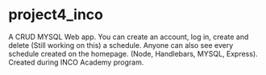 # project4_inco
A CRUD MYSQL Web app. You can create an account, log in, create and delete (Still working on this) a schedule. Anyone can also see every schedule created on the homepage. (Node, Handlebars, MYSQL, Express). Created during INCO Academy program.
